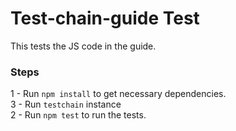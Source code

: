 # Test-chain-guide Test
 
This tests the JS code in the guide.

### Steps
1 - Run `npm install` to get necessary dependencies.    
3 - Run `testchain` instance     
2 - Run `npm test` to run the tests.

